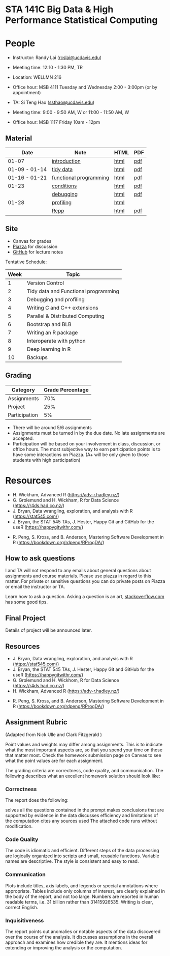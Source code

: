 # STA 141C Big Data & High Performance Statistical Computing

# People

- Instructor: Randy Lai (rcslai@ucdavis.edu)
- Meeting time: 12:10 - 1:30 PM, TR
- Location: WELLMN 216
- Office hour: MSB 4111 Tuesday and Wednesday 2:00 - 3:00pm (or by appointment)

- TA: Si Teng Hao (ssthao@ucdavis.edu)
- Meeting time: 9:00 - 9:50 AM, W or 11:00 - 11:50 AM, W
- Office hour: MSB 1117 Friday 10am - 12pm


## Material

| Date  | Note                                         | HTML                                  | PDF                                 |
| ----  | ----                                         | ----                                  | ---                                 |
| 01-07 | [introduction](01-07/01-07-introduction.Rmd) | [html](https://ucdavis-sta-141c-winter-2020.github.io/sta141c-lectures/01-07/01-07-introduction.html) | [pdf](01-07/01-07-introduction.pdf) |
| 01-09 - 01-14 | [tidy data](01-09/01-09-tidy-data.Rmd) | [html](https://ucdavis-sta-141c-winter-2020.github.io/sta141c-lectures/01-09/01-09-tidy-data.html) | [pdf](01-09/01-09-tidy-data.pdf) |
| 01-16 - 01-21 | [functional programming](01-16/01-16-functional.Rmd) | [html](https://ucdavis-sta-141c-winter-2020.github.io/sta141c-lectures/01-16/01-16-functional.html) | [pdf](01-16/01-16-functional.pdf) |
| 01-23 | [conditions](01-23/conditions.Rmd) | [html](https://ucdavis-sta-141c-winter-2020.github.io/sta141c-lectures/01-23/conditions.html) | [pdf](01-23/conditions.pdf) |
|       | [debugging](01-23/debugging.Rmd) | [html](https://ucdavis-sta-141c-winter-2020.github.io/sta141c-lectures/01-23/debugging.html) | [pdf](01-23/debugging.pdf) |
| 01-28 | [profiling](01-28/profiling.Rmd) | [html](https://ucdavis-sta-141c-winter-2020.github.io/sta141c-lectures/01-28/profiling.html) |  |
|       | [Rcpp](01-28/Rcpp.Rmd) | [html](https://ucdavis-sta-141c-winter-2020.github.io/sta141c-lectures/01-28/Rcpp.html) | [pdf](01-28/Rcpp.pdf) |


## Site

- Canvas for grades
- [Piazza](https://piazza.com/ucdavis/winter2020/sta141c) for discussion
- [GitHub](https://github.com/UCDavis-STA-141C-Winter-2020) for lecture notes


Tentative Schedule:


| Week   | Topic                                |
| ------ | ------                               |
| 1      | Version Control                      |
| 2      | Tidy data and Functional programming |
| 3      | Debugging and profiling              |
| 4      | Writing C and C++ extensions         |
| 5      | Parallel & Distributed Computing     |
| 6      | Bootstrap and BLB                    |
| 7      | Writing an R package                 |
| 8      | Interoperate with python             |
| 9      | Deep learning in R                   |
| 10     | Backups                              |



## Grading


| Category      | Grade Percentage |
| ---           | ----             |
| Assignments   | 70%              |
| Project       | 25%              |
| Participation | 5%               |

- There will be around 5/6 assignments
- Assignments must be turned in by the due date. No late assignments are accepted.
- Participation will be based on your involvement in class, discussion, or office hours. The most subjective way to earn participation points is to have some interactions on Piazza. (A+ will be only given to those students with high participation)


# Resources

- H. Wickham, Advanced R (https://adv-r.hadley.nz/)
- G. Grolemund and H. Wickham, R for Data Science (https://r4ds.had.co.nz/)
- J. Bryan, Data wrangling, exploration, and analysis with R (https://stat545.com/)
- J. Bryan, the STAT 545 TAs, J. Hester, Happy Git and GitHub for the useR (https://happygitwithr.com/)
<!-- - M. Grosser, H. Bumann and H. Wickham Advanced R Solutions (https://advanced-r-solutions.rbind.io/) -->
- R. Peng, S. Kross, and B. Anderson, Mastering Software Development in R (https://bookdown.org/rdpeng/RProgDA/)


## How to ask questions

I and TA will not respond to any emails about general questions about assignments and course materials. Please use piazza in regard to this matter. For private or sensitive questions you can do private posts on Piazza or email the instructor or TA.

Learn how to ask a question. Asking a question is an art, [stackoverflow.com](https://stackoverflow.com/help/how-to-ask) has some good tips.

## Final Project

Details of project will be announced later.


## Resources

- J. Bryan, Data wrangling, exploration, and analysis with R (https://stat545.com/)
- J. Bryan, the STAT 545 TAs, J. Hester, Happy Git and GitHub for the useR (https://happygitwithr.com/)
- G. Grolemund and H. Wickhom, R for Data Science (https://r4ds.had.co.nz/)
- H. Wickham, Advanced R (https://adv-r.hadley.nz/)
<!-- - M. Grosser, H. Bumann and H. Wickham Advanced R Solutions (https://advanced-r-solutions.rbind.io/) -->
- R. Peng, S. Kross, and B. Anderson, Mastering Software Development in R (https://bookdown.org/rdpeng/RProgDA/)


## Assignment Rubric

(Adapted from Nick Ulle and Clark Fitzgerald )

Point values and weights may differ among assignments. This is to indicate what the most important aspects are, so that you spend your time on those that matter most. Check the homework submission page on Canvas to see what the point values are for each assignment.

The grading criteria are correctness, code quality, and communication. The following describes what an excellent homework solution should look like:

### Correctness

The report does the following:

solves all the questions contained in the prompt
makes conclusions that are supported by evidence in the data
discusses efficiency and limitations of the computation
cites any sources used
The attached code runs without modification.

### Code Quality

The code is idiomatic and efficient. Different steps of the data processing are logically organized into scripts and small, reusable functions. Variable names are descriptive. The style is consistent and easy to read.

### Communication

Plots include titles, axis labels, and legends or special annotations where appropriate. Tables include only columns of interest, are clearly explained in the body of the report, and not too large. Numbers are reported in human readable terms, i.e. 31 billion rather than 31415926535. Writing is clear, correct English.

### Inquisitiveness

The report points out anomalies or notable aspects of the data discovered over the course of the analysis. It discusses assumptions in the overall approach and examines how credible they are. It mentions ideas for extending or improving the analysis or the computation.
